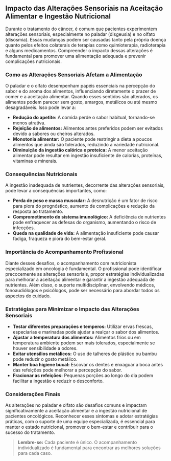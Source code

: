 
## Impacto das Alterações Sensoriais na Aceitação Alimentar e Ingestão Nutricional

Durante o tratamento do câncer, é comum que pacientes experimentem alterações sensoriais, especialmente no paladar (disgeusia) e no olfato (disosmia). Essas mudanças podem ser causadas tanto pela própria doença quanto pelos efeitos colaterais de terapias como quimioterapia, radioterapia e alguns medicamentos. Compreender o impacto dessas alterações é fundamental para promover uma alimentação adequada e prevenir complicações nutricionais.

### Como as Alterações Sensoriais Afetam a Alimentação

O paladar e o olfato desempenham papéis essenciais na percepção do sabor e do aroma dos alimentos, influenciando diretamente o prazer de comer e a aceitação alimentar. Quando esses sentidos são alterados, os alimentos podem parecer sem gosto, amargos, metálicos ou até mesmo desagradáveis. Isso pode levar a:

- **Redução do apetite:** A comida perde o sabor habitual, tornando-se menos atrativa.
- **Rejeição de alimentos:** Alimentos antes preferidos podem ser evitados devido a sabores ou cheiros alterados.
- **Monotonia alimentar:** O paciente pode restringir a dieta a poucos alimentos que ainda são tolerados, reduzindo a variedade nutricional.
- **Diminuição da ingestão calórica e proteica:** A menor aceitação alimentar pode resultar em ingestão insuficiente de calorias, proteínas, vitaminas e minerais.

### Consequências Nutricionais

A ingestão inadequada de nutrientes, decorrente das alterações sensoriais, pode levar a consequências importantes, como:

- **Perda de peso e massa muscular:** A desnutrição é um fator de risco para piora do prognóstico, aumento de complicações e redução da resposta ao tratamento.
- **Comprometimento do sistema imunológico:** A deficiência de nutrientes pode enfraquecer as defesas do organismo, aumentando o risco de infecções.
- **Queda na qualidade de vida:** A alimentação insuficiente pode causar fadiga, fraqueza e piora do bem-estar geral.

### Importância do Acompanhamento Profissional

Diante desses desafios, o acompanhamento com nutricionista especializado em oncologia é fundamental. O profissional pode identificar precocemente as alterações sensoriais, propor estratégias individualizadas para melhorar a aceitação alimentar e garantir a ingestão adequada de nutrientes. Além disso, o suporte multidisciplinar, envolvendo médicos, fonoaudiólogos e psicólogos, pode ser necessário para abordar todos os aspectos do cuidado.

### Estratégias para Minimizar o Impacto das Alterações Sensoriais

- **Testar diferentes preparações e temperos:** Utilizar ervas frescas, especiarias e marinadas pode ajudar a realçar o sabor dos alimentos.
- **Ajustar a temperatura dos alimentos:** Alimentos frios ou em temperatura ambiente podem ser mais tolerados, especialmente se houver sensibilidade a odores.
- **Evitar utensílios metálicos:** O uso de talheres de plástico ou bambu pode reduzir o gosto metálico.
- **Manter boa higiene bucal:** Escovar os dentes e enxaguar a boca antes das refeições pode melhorar a percepção do sabor.
- **Fracionar as refeições:** Pequenas porções ao longo do dia podem facilitar a ingestão e reduzir o desconforto.

### Considerações Finais

As alterações no paladar e olfato são desafios comuns e impactam significativamente a aceitação alimentar e a ingestão nutricional de pacientes oncológicos. Reconhecer esses sintomas e adotar estratégias práticas, com o suporte de uma equipe especializada, é essencial para manter o estado nutricional, promover o bem-estar e contribuir para o sucesso do tratamento.

> **Lembre-se:** Cada paciente é único. O acompanhamento individualizado é fundamental para encontrar as melhores soluções para cada caso.
```
